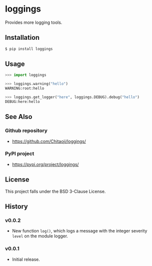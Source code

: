 # loggings
Provides more logging tools.

## Installation
```sh
$ pip install loggings
```

## Usage
```py
>>> import loggings

>>> loggings.warning("hello")
WARNING:root:hello

>>> loggings.get_logger("here", loggings.DEBUG).debug("hello")
DEBUG:here:hello
```

## See Also
### Github repository
* https://github.com/Chitaoji/loggings/

### PyPI project
* https://pypi.org/project/loggings/

## License
This project falls under the BSD 3-Clause License.

## History
### v0.0.2
* New function `log()`, which logs a message with the integer severity `level` on the module logger.

### v0.0.1
* Initial release.
